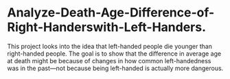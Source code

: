 # Analyze-Death-Age-Difference-of-Right-Handerswith-Left-Handers.
This project looks into the idea that left-handed people die younger than right-handed people. The goal is to show that the difference in average age at death might be because of changes in how common left-handedness was in the past—not because being left-handed is actually more dangerous.
